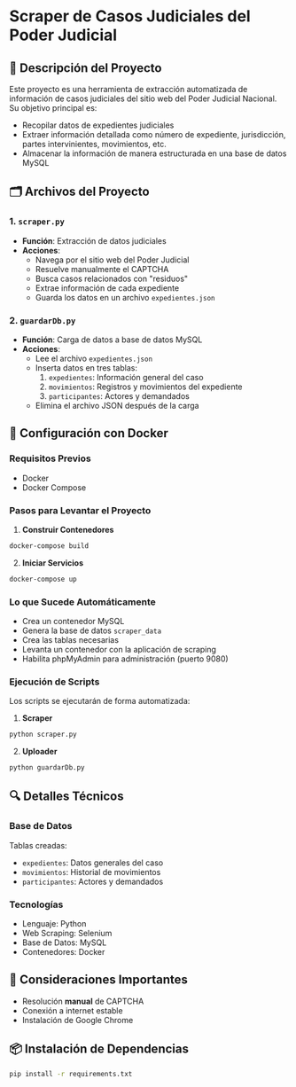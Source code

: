 # Scraper de Casos Judiciales del Poder Judicial

## 📝 Descripción del Proyecto

Este proyecto es una herramienta de extracción automatizada de información de casos judiciales del sitio web del Poder Judicial Nacional. Su objetivo principal es:

- Recopilar datos de expedientes judiciales
- Extraer información detallada como número de expediente, jurisdicción, partes intervinientes, movimientos, etc.
- Almacenar la información de manera estructurada en una base de datos MySQL

## 🗂️ Archivos del Proyecto

### 1. `scraper.py`
- **Función**: Extracción de datos judiciales
- **Acciones**:
  - Navega por el sitio web del Poder Judicial
  - Resuelve manualmente el CAPTCHA
  - Busca casos relacionados con "residuos"
  - Extrae información de cada expediente
  - Guarda los datos en un archivo `expedientes.json`

### 2. `guardarDb.py`
- **Función**: Carga de datos a base de datos MySQL
- **Acciones**:
  - Lee el archivo `expedientes.json`
  - Inserta datos en tres tablas:
    1. `expedientes`: Información general del caso
    2. `movimientos`: Registros y movimientos del expediente
    3. `participantes`: Actores y demandados
  - Elimina el archivo JSON después de la carga

## 🐳 Configuración con Docker

### Requisitos Previos
- Docker
- Docker Compose

### Pasos para Levantar el Proyecto

1. **Construir Contenedores**
```bash
docker-compose build
```

2. **Iniciar Servicios**
```bash
docker-compose up
```

### Lo que Sucede Automáticamente

- Crea un contenedor MySQL
- Genera la base de datos `scraper_data`
- Crea las tablas necesarias
- Levanta un contenedor con la aplicación de scraping
- Habilita phpMyAdmin para administración (puerto 9080)

### Ejecución de Scripts

Los scripts se ejecutarán de forma automatizada:

1. **Scraper**
```bash
python scraper.py
```

2. **Uploader**
```bash
python guardarDb.py
```

## 🔍 Detalles Técnicos

### Base de Datos

Tablas creadas:
- `expedientes`: Datos generales del caso
- `movimientos`: Historial de movimientos
- `participantes`: Actores y demandados

### Tecnologías

- Lenguaje: Python
- Web Scraping: Selenium
- Base de Datos: MySQL
- Contenedores: Docker

## 🚨 Consideraciones Importantes

- Resolución **manual** de CAPTCHA
- Conexión a internet estable
- Instalación de Google Chrome

## 📦 Instalación de Dependencias

```bash
pip install -r requirements.txt
```
